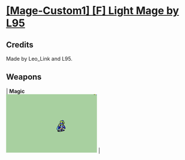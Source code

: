 # [\[Mage-Custom1\] \[F\] Light Mage by L95](./)
## Credits

Made by Leo_Link and L95.

## Weapons

| <b>Magic</b><br/><img alt="Magic animation" src="./6.%20Magic/Magic.gif"/> |
